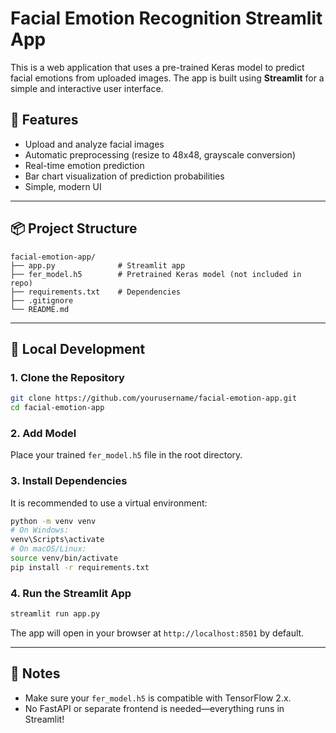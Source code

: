 # Facial Emotion Recognition Streamlit App

This is a web application that uses a pre-trained Keras model to predict facial emotions from uploaded images. The app is built using **Streamlit** for a simple and interactive user interface.

## 🚀 Features

- Upload and analyze facial images
- Automatic preprocessing (resize to 48x48, grayscale conversion)
- Real-time emotion prediction
- Bar chart visualization of prediction probabilities
- Simple, modern UI

---

## 📦 Project Structure

```
facial-emotion-app/
├── app.py              # Streamlit app
├── fer_model.h5        # Pretrained Keras model (not included in repo)
├── requirements.txt    # Dependencies
├── .gitignore
└── README.md
```

---

## 🔧 Local Development

### 1. Clone the Repository

```bash
git clone https://github.com/yourusername/facial-emotion-app.git
cd facial-emotion-app
```

### 2. Add Model
Place your trained `fer_model.h5` file in the root directory.

### 3. Install Dependencies
It is recommended to use a virtual environment:

```bash
python -m venv venv
# On Windows:
venv\Scripts\activate
# On macOS/Linux:
source venv/bin/activate
pip install -r requirements.txt
```

### 4. Run the Streamlit App

```bash
streamlit run app.py
```

The app will open in your browser at `http://localhost:8501` by default.

---

## 📝 Notes
- Make sure your `fer_model.h5` is compatible with TensorFlow 2.x.
- No FastAPI or separate frontend is needed—everything runs in Streamlit!